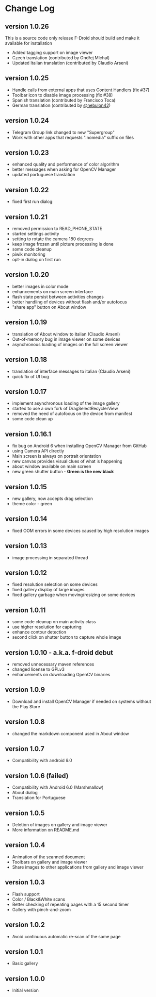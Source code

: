 Change Log
==========

version 1.0.26
--------------

This is a source code only release F-Droid should build and make it available for installation
 
* Added tagging support on image viewer
* Czech translation (contributed by Ondřej Míchal)
* Updated Italian translation (contributed by Claudio Arseni)

version 1.0.25
--------------

* Handle calls from external apps that uses Content Handlers (fix #37)
* Toolbar icon to disable image processing (fix #38)
* Spanish translation (contributed by Francisco Toca)
* German translation (contributed by [@nebulon42](https://github.com/nebulon42))

version 1.0.24
--------------

* Telegram Group link changed to new "Supergroup"
* Work with other apps that requests ".nomedia" suffix on files

version 1.0.23
--------------

* enhanced quality and performance of color algorithm
* better messages when asking for OpenCV Manager
* updated portuguese translation

version 1.0.22
--------------

* fixed first run dialog

version 1.0.21
--------------

* removed permission to READ_PHONE_STATE
* started settings activity
* setting to rotate the camera 180 degrees
* keep image frozen until picture processing is done
* some code cleanup
* piwik monitoring
* opt-in dialog on first run

version 1.0.20
--------------

* better images in color mode
* enhancements on main screen interface
* flash state persist between activities changes
* better handling of devices without flash and/or autofocus
* "share app" button on About window

version 1.0.19
--------------

* translation of About window to italian (Claudio Arseni)
* Out-of-memory bug in image viewer on some devices
* asynchronous loading of images on the full screen viewer

version 1.0.18
--------------

* translation of interface messages to italian (Claudio Arseni)
* quick fix of UI bug

version 1.0.17
--------------

* implement asynchronous loading of the image gallery
* started to use a own fork of DragSelectRecyclerView
* removed the need of autofocus on the device from manifest
* some code clean up

version 1.0.16.1
----------------

* fix bug on Android 6 when installing OpenCV Manager from GitHub
* using Camera API directly
* Main screen is always on portrait orientation
* new canvas provides visual clues of what is happening
* about window available on main screen
* new green shutter button - **Green is the new black**

version 1.0.15
--------------

* new gallery, now accepts drag selection
* theme color - green

version 1.0.14
--------------

* fixed OOM errors in some devices caused by high resolution images

version 1.0.13
--------------

* image processing in separated thread

version 1.0.12
--------------

* fixed resolution selection on some devices
* fixed gallery display of large images
* fixed gallery garbage when moving/resizing on some devices

version 1.0.11
--------------

* some code cleanup on main activity class
* use higher resolution for capturing
* enhance contour detection
* second click on shutter button to capture whole image

version 1.0.10 - a.k.a. f-droid debut
-------------------------------------

* removed unnecessary maven references
* changed license to GPLv3
* enhancements on downloading OpenCV binaries


version 1.0.9
-------------

* Download and install OpenCV Manager if needed on systems without the Play Store 

version 1.0.8
-------------

* changed the markdown component used in About window

version 1.0.7
-------------

* Compatibility with android 6.0


version 1.0.6 (failed)
----------------------

* Compatibility with Android 6.0 (Marshmallow)
* About dialog
* Translation for Portuguese

version 1.0.5
-------------

* Deletion of images on gallery and image viewer
* More information on README.md

version 1.0.4
-------------

* Animation of the scanned document
* Toolbars on gallery and image viewer
* Share images to other applications from gallery and image viewer

version 1.0.3
-------------

* Flash support
* Color / Black&White scans
* Better checking of repeating pages with a 15 second timer
* Gallery with pinch-and-zoom

version 1.0.2
-------------

* Avoid continuous automatic re-scan of the same page

version 1.0.1
-------------

* Basic gallery

version 1.0.0
-------------

* Initial version
